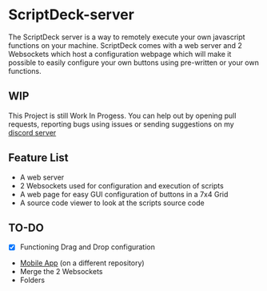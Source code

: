 # ScriptDeck-server

The ScriptDeck server is a way to remotely execute your own javascript functions on your machine. ScriptDeck comes with a web server and 2 Websockets which host a configuration webpage which will make it possible to easily configure your own buttons using pre-written or your own functions.

## WIP

This Project is still Work In Progess. You can help out by opening pull requests, reporting bugs using issues or sending suggestions on my [discord server](https://discord.gg/gTwuaHW)

## Feature List

- A web server
- 2 Websockets used for configuration and execution of scripts
- A web page for easy GUI configuration of buttons in a 7x4 Grid
- A source code viewer to look at the scripts source code

## TO-DO

- [x] Functioning Drag and Drop configuration
- [Mobile App](https://github.com/PhoenixGames-Phoenix/ScriptDeck-Client) (on a different repository)
- Merge the 2 Websockets
- Folders

